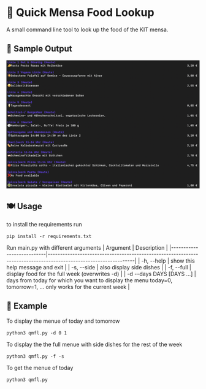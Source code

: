 # 🍕 Quick Mensa Food Lookup

A small command line tool to look up the food of the KIT mensa.

## 🍦 Sample Output
![](/screen.png)

## 🍽️ Usage
to install the requirements run
```
pip install -r requirements.txt
```

Run main.py with different arguments
| Argument                  | Description                                                                                                     |
|---------------------------|-----------------------------------------------------------------------------------------------------------------|
| -h, --help                | show this help message and exit                                                                                 |
| -s, --side                | also display side dishes                                                                                        |
| -f, --full                | display food for the full week (overwrites -d)                                                                  |
| -d --days DAYS [DAYS ...] | days from today for which you want to display the menu today=0, tomorrow=1, ... only works for the current week |

## 🍭 Example
To display the menue of today and tomorrow
```
python3 qmfl.py -d 0 1
```
To display the the full menue with side dishes for the rest of the week
```
python3 qmfl.py -f -s
```
To get the menue of today
```
python3 qmfl.py
```